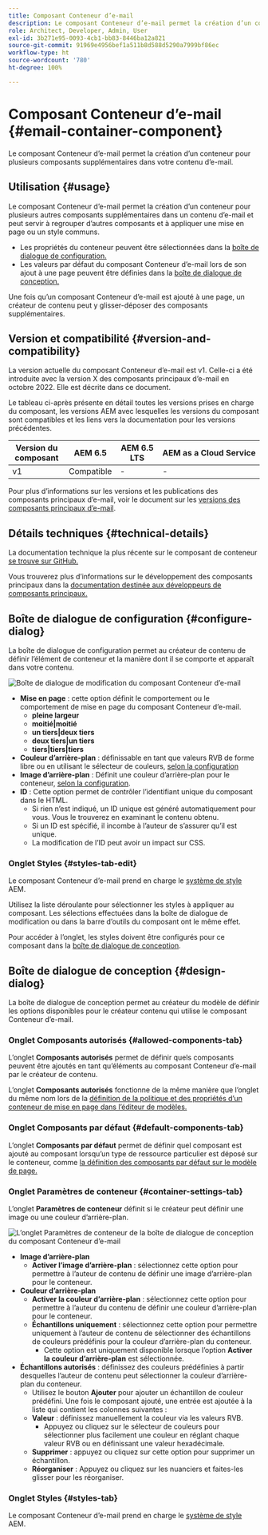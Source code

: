 ```yaml
---
title: Composant Conteneur d’e-mail
description: Le composant Conteneur d’e-mail permet la création d’un conteneur pour plusieurs composants supplémentaires dans votre contenu d’e-mail.
role: Architect, Developer, Admin, User
exl-id: 3b271e95-0093-4cb1-bb83-8446ba12a821
source-git-commit: 91969e4956bef1a511b8d588d5290a7999bf86ec
workflow-type: ht
source-wordcount: '780'
ht-degree: 100%

---
```



# Composant Conteneur d’e-mail {#email-container-component}

Le composant Conteneur d’e-mail permet la création d’un conteneur pour plusieurs composants supplémentaires dans votre contenu d’e-mail.

## Utilisation {#usage}

Le composant Conteneur d’e-mail permet la création d’un conteneur pour plusieurs autres composants supplémentaires dans un contenu d’e-mail et peut servir à regrouper d’autres composants et à appliquer une mise en page ou un style communs.

* Les propriétés du conteneur peuvent être sélectionnées dans la [boîte de dialogue de configuration.](#configure-dialog)
* Les valeurs par défaut du composant Conteneur d’e-mail lors de son ajout à une page peuvent être définies dans la [boîte de dialogue de conception.](#design-dialog)

Une fois qu’un composant Conteneur d’e-mail est ajouté à une page, un créateur de contenu peut y glisser-déposer des composants supplémentaires.

## Version et compatibilité {#version-and-compatibility}

La version actuelle du composant Conteneur d’e-mail est v1. Celle-ci a été introduite avec la version X des composants principaux d’e-mail en octobre 2022. Elle est décrite dans ce document.

Le tableau ci-après présente en détail toutes les versions prises en charge du composant, les versions AEM avec lesquelles les versions du composant sont compatibles et les liens vers la documentation pour les versions précédentes.

| Version du composant | AEM 6.5 | AEM 6.5 LTS | AEM as a Cloud Service |
|---|---|---|---|
| v1 | Compatible | - | - |

Pour plus d’informations sur les versions et les publications des composants principaux d’e-mail, voir le document sur les [versions des composants principaux d’e-mail](/help/email/versions.md).

## Détails techniques {#technical-details}

La documentation technique la plus récente sur le composant de conteneur [se trouve sur GitHub.](https://adobe.com/go/aem_cmp_tech_email_container_v1)

Vous trouverez plus d’informations sur le développement des composants principaux dans la [documentation destinée aux développeurs de composants principaux.](/help/developing/overview.md)

## Boîte de dialogue de configuration {#configure-dialog}

La boîte de dialogue de configuration permet au créateur de contenu de définir l’élément de conteneur et la manière dont il se comporte et apparaît dans votre contenu.

![Boîte de dialogue de modification du composant Conteneur d’e-mail](/help/email/assets/email-container-configure.png)

* **Mise en page** : cette option définit le comportement ou le comportement de mise en page du composant Conteneur d’e-mail.
   * **pleine largeur**
   * **moitié|moitié**
   * **un tiers|deux tiers**
   * **deux tiers|un tiers**
   * **tiers|tiers|tiers**
* **Couleur d’arrière-plan** : définissable en tant que valeurs RVB de forme libre ou en utilisant le sélecteur de couleurs, [selon la configuration](#container-settings-tab)
* **Image d’arrière-plan** : Définit une couleur d’arrière-plan pour le conteneur, [selon la configuration](#container-settings-tab).
* **ID** : Cette option permet de contrôler l’identifiant unique du composant dans le HTML.
   * Si rien n’est indiqué, un ID unique est généré automatiquement pour vous. Vous le trouverez en examinant le contenu obtenu.
   * Si un ID est spécifié, il incombe à l’auteur de s’assurer qu’il est unique.
   * La modification de l’ID peut avoir un impact sur CSS.

### Onglet Styles {#styles-tab-edit}

Le composant Conteneur d’e-mail prend en charge le [système de style](/help/get-started/authoring.md#component-styling) AEM.

Utilisez la liste déroulante pour sélectionner les styles à appliquer au composant. Les sélections effectuées dans la boîte de dialogue de modification ou dans la barre d’outils du composant ont le même effet.

Pour accéder à l’onglet, les styles doivent être configurés pour ce composant dans la [boîte de dialogue de conception](#design-dialog).

## Boîte de dialogue de conception {#design-dialog}

La boîte de dialogue de conception permet au créateur du modèle de définir les options disponibles pour le créateur contenu qui utilise le composant Conteneur d’e-mail.

### Onglet Composants autorisés {#allowed-components-tab}

L’onglet **Composants autorisés** permet de définir quels composants peuvent être ajoutés en tant qu’éléments au composant Conteneur d’e-mail par le créateur de contenu.

L’onglet **Composants autorisés** fonctionne de la même manière que l’onglet du même nom lors de la [définition de la politique et des propriétés d’un conteneur de mise en page dans l’éditeur de modèles.](https://experienceleague.adobe.com/docs/experience-manager-cloud-service/sites/authoring/features/templates.html?lang=fr)

### Onglet Composants par défaut {#default-components-tab}

L’onglet **Composants par défaut** permet de définir quel composant est ajouté au composant lorsqu’un type de ressource particulier est déposé sur le conteneur, comme [la définition des composants par défaut sur le modèle de page.](https://experienceleague.adobe.com/docs/experience-manager-cloud-service/sites/authoring/features/templates.html?lang=fr)

### Onglet Paramètres de conteneur {#container-settings-tab}

L’onglet **Paramètres de conteneur** définit si le créateur peut définir une image ou une couleur d’arrière-plan.

![L’onglet Paramètres de conteneur de la boîte de dialogue de conception du composant Conteneur d’e-mail](/help/email/assets/email-container-design-container-settings.png)

* **Image d’arrière-plan**
   * **Activer l’image d’arrière-plan** : sélectionnez cette option pour permettre à l’auteur de contenu de définir une image d’arrière-plan pour le conteneur.
* **Couleur d’arrière-plan**
   * **Activer la couleur d’arrière-plan** : sélectionnez cette option pour permettre à l’auteur du contenu de définir une couleur d’arrière-plan pour le conteneur.
   * **Échantillons uniquement** : sélectionnez cette option pour permettre uniquement à l’auteur de contenu de sélectionner des échantillons de couleurs prédéfinis pour la couleur d’arrière-plan du conteneur.
      * Cette option est uniquement disponible lorsque l’option **Activer la couleur d’arrière-plan** est sélectionnée.
* **Échantillons autorisés** : définissez des couleurs prédéfinies à partir desquelles l’auteur de contenu peut sélectionner la couleur d’arrière-plan du conteneur.
   * Utilisez le bouton **Ajouter** pour ajouter un échantillon de couleur prédéfini. Une fois le composant ajouté, une entrée est ajoutée à la liste qui contient les colonnes suivantes :
   * **Valeur** : définissez manuellement la couleur via les valeurs RVB.
      * Appuyez ou cliquez sur le sélecteur de couleurs pour sélectionner plus facilement une couleur en réglant chaque valeur RVB ou en définissant une valeur hexadécimale.
   * **Supprimer** : appuyez ou cliquez sur cette option pour supprimer un échantillon.
   * **Réorganiser** : Appuyez ou cliquez sur les nuanciers et faites-les glisser pour les réorganiser.

### Onglet Styles {#styles-tab}

Le composant Conteneur d’e-mail prend en charge le [système de style](/help/get-started/authoring.md#component-styling) AEM.

